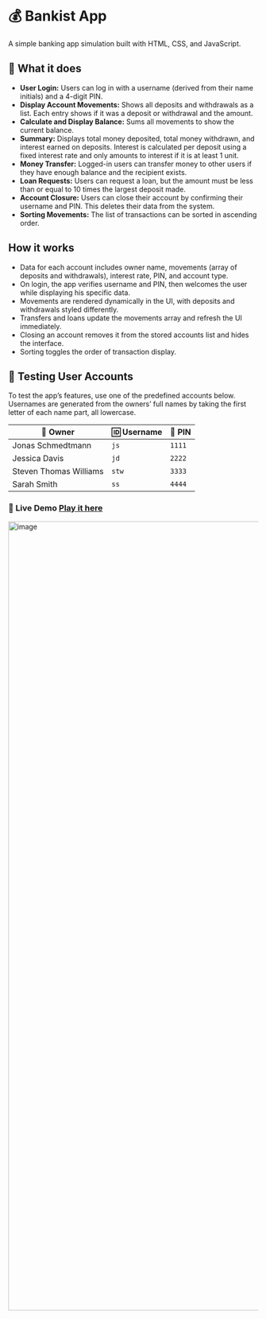 # 💰 Bankist App

A simple banking app simulation built with HTML, CSS, and JavaScript.

## 🚀 What it does

- **User Login:** Users can log in with a username (derived from their name initials) and a 4-digit PIN.
- **Display Account Movements:** Shows all deposits and withdrawals as a list. Each entry shows if it was a deposit or withdrawal and the amount.
- **Calculate and Display Balance:** Sums all movements to show the current balance.
- **Summary:** Displays total money deposited, total money withdrawn, and interest earned on deposits. Interest is calculated per deposit using a fixed interest rate and only amounts to interest if it is at least 1 unit.
- **Money Transfer:** Logged-in users can transfer money to other users if they have enough balance and the recipient exists.
- **Loan Requests:** Users can request a loan, but the amount must be less than or equal to 10 times the largest deposit made.
- **Account Closure:** Users can close their account by confirming their username and PIN. This deletes their data from the system.
- **Sorting Movements:** The list of transactions can be sorted in ascending order.

## How it works

- Data for each account includes owner name, movements (array of deposits and withdrawals), interest rate, PIN, and account type.
- On login, the app verifies username and PIN, then welcomes the user while displaying his specific data.
- Movements are rendered dynamically in the UI, with deposits and withdrawals styled differently.
- Transfers and loans update the movements array and refresh the UI immediately.
- Closing an account removes it from the stored accounts list and hides the interface.
- Sorting toggles the order of transaction display.

## 🧪 Testing User Accounts

To test the app’s features, use one of the predefined accounts below. Usernames are generated from the owners’ full names by taking the first letter of each name part, all lowercase.

| 👤 Owner                | 🆔 Username | 🔑 PIN  |
|------------------------|-------------|--------|
| Jonas Schmedtmann      | `js`        | `1111` |
| Jessica Davis          | `jd`        | `2222` |
| Steven Thomas Williams | `stw`       | `3333` |
| Sarah Smith            | `ss`        | `4444` |

### 🔗 Live Demo [Play it here](https://abderrahman-bouhmad.github.io/BANKIST-APP)
<img width="2930" height="1588" alt="image" src="https://github.com/user-attachments/assets/9f16ff24-a2b1-40b9-85b5-2a5385e05e3f" />

